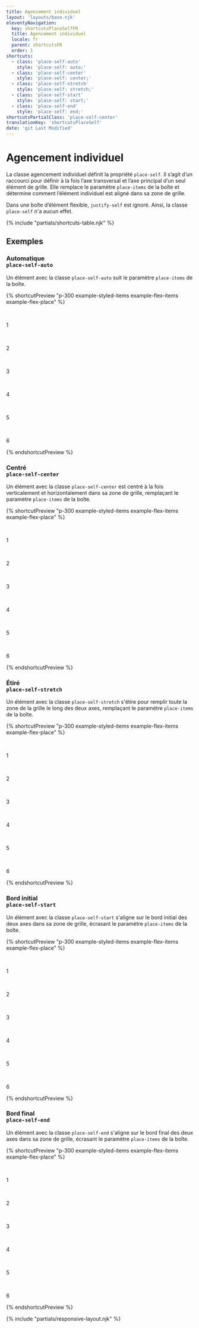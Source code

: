 ```yaml
---
title: Agencement individuel
layout: 'layouts/base.njk'
eleventyNavigation:
  key: shortcutsPlaceSelfFR
  title: Agencement individuel
  locale: fr
  parent: shortcutsFR
  order: 1
shortcuts:
  - class: 'place-self-auto'
    style: 'place-self: auto;'
  - class: 'place-self-center'
    style: 'place-self: center;'
  - class: 'place-self-stretch'
    style: 'place-self: stretch;'
  - class: 'place-self-start'
    style: 'place-self: start;'
  - class: 'place-self-end'
    style: 'place-self: end;'
shortcutsPartialClass: 'place-self-center'
translationKey: 'shortcutsPlaceSelf'
date: 'git Last Modified'
---
```


# Agencement individuel

La classe agencement individuel définit la propriété `place-self`. Il s’agit d’un raccourci pour définir à la fois l’axe transversal et l’axe principal d’un seul élément de grille. Elle remplace le paramètre `place-items` de la boîte et détermine comment l’élément individuel est aligné dans sa zone de grille.

<gcds-notice type="info" notice-title-tag="h2" notice-title="Aucun effet dans les boîtes d’éléments flexibles">
  <gcds-text>Dans une boîte d’élément flexible, <code>justify-self</code> est ignoré. Ainsi, la classe <code>place-self</code> n'a aucun effet.</gcds-text>
</gcds-notice>

{% include "partials/shortcuts-table.njk" %}

## Exemples

### Automatique<br/>`place-self-auto`

Un élément avec la classe `place-self-auto` suit le paramètre `place-items` de la boîte.

{% shortcutPreview "p-300 example-styled-items example-flex-items example-flex-place" %}

<div class="d-grid grid-cols-3 gap-300 place-items-stretch">
  <p>1</p>
  <p class="place-self-auto">2</p>
  <p>3</p>
  <p>4</p>
  <p>5</p>
  <p>6</p>
</div>
{% endshortcutPreview %}

### Centré<br/>`place-self-center`

Un élément avec la classe `place-self-center` est centré à la fois verticalement et horizontalement dans sa zone de grille, remplaçant le paramètre `place-items` de la boîte.

{% shortcutPreview "p-300 example-styled-items example-flex-items example-flex-place" %}

<div class="d-grid grid-cols-3 gap-300 place-items-stretch">
  <p>1</p>
  <p class="place-self-center">2</p>
  <p>3</p>
  <p>4</p>
  <p>5</p>
  <p>6</p>
</div>
{% endshortcutPreview %}

### Étiré<br/>`place-self-stretch`

Un élément avec la classe `place-self-stretch` s'étire pour remplir toute la zone de la grille le long des deux axes, remplaçant le paramètre `place-items` de la boîte.

{% shortcutPreview "p-300 example-styled-items example-flex-items example-flex-place" %}

<div class="d-grid grid-cols-3 gap-300 place-items-start">
  <p>1</p>
  <p class="place-self-stretch">2</p>
  <p>3</p>
  <p>4</p>
  <p>5</p>
  <p>6</p>
</div>
{% endshortcutPreview %}

### Bord initial<br/>`place-self-start`

Un élément avec la classe `place-self-start` s'aligne sur le bord initial des deux axes dans sa zone de grille, écrasant le paramètre `place-items` de la boîte.

{% shortcutPreview "p-300 example-styled-items example-flex-items example-flex-place" %}

<div class="d-grid grid-cols-3 gap-300 place-items-stretch">
  <p>1</p>
  <p class="place-self-start">2</p>
  <p>3</p>
  <p>4</p>
  <p>5</p>
  <p>6</p>
</div>
{% endshortcutPreview %}

### Bord final<br/>`place-self-end`

Un élément avec la classe `place-self-end` s'aligne sur le bord final des deux axes dans sa zone de grille, écrasant le paramètre `place-items` de la boîte.

{% shortcutPreview "p-300 example-styled-items example-flex-items example-flex-place" %}

<div class="d-grid grid-cols-3 gap-300 place-items-stretch">
  <p>1</p>
  <p class="place-self-end">2</p>
  <p>3</p>
  <p>4</p>
  <p>5</p>
  <p>6</p>
</div>
{% endshortcutPreview %}

{% include "partials/responsive-layout.njk" %}
